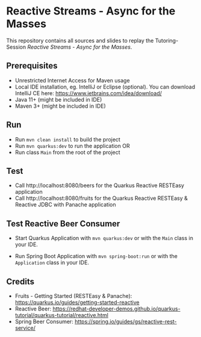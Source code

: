 # Reactive Streams - Async for the Masses

This repository contains all sources and slides to replay the Tutoring-Session *Reactive Streams - Async for the Masses*.

## Prerequisites

* Unrestricted Internet Access for Maven usage
* Local IDE installation, eg. IntelliJ or Eclipse (optional). You can download IntelliJ CE here: https://www.jetbrains.com/idea/download/
* Java 11+ (might be included in IDE)
* Maven 3+ (might be included in IDE)

## Run

* Run `mvn clean install` to build the project
* Run `mvn quarkus:dev` to run the application OR
* Run class `Main` from the root of the project

## Test

* Call http://localhost:8080/beers for the Quarkus Reactive RESTEasy application
* Call http://localhost:8080/fruits for the Quarkus Reactive RESTEasy & Reactive JDBC with Panache application

## Test Reactive Beer Consumer

* Start Quarkus Application with `mvn quarkus:dev` or with the `Main` class in your IDE.

* Run Spring Boot Application with `mvn spring-boot:run` or with the `Application` class in your IDE.

## Credits

* Fruits - Getting Started (RESTEasy & Panache): https://quarkus.io/guides/getting-started-reactive
* Reactive Beer: https://redhat-developer-demos.github.io/quarkus-tutorial/quarkus-tutorial/reactive.html
* Spring Beer Consumer: https://spring.io/guides/gs/reactive-rest-service/
